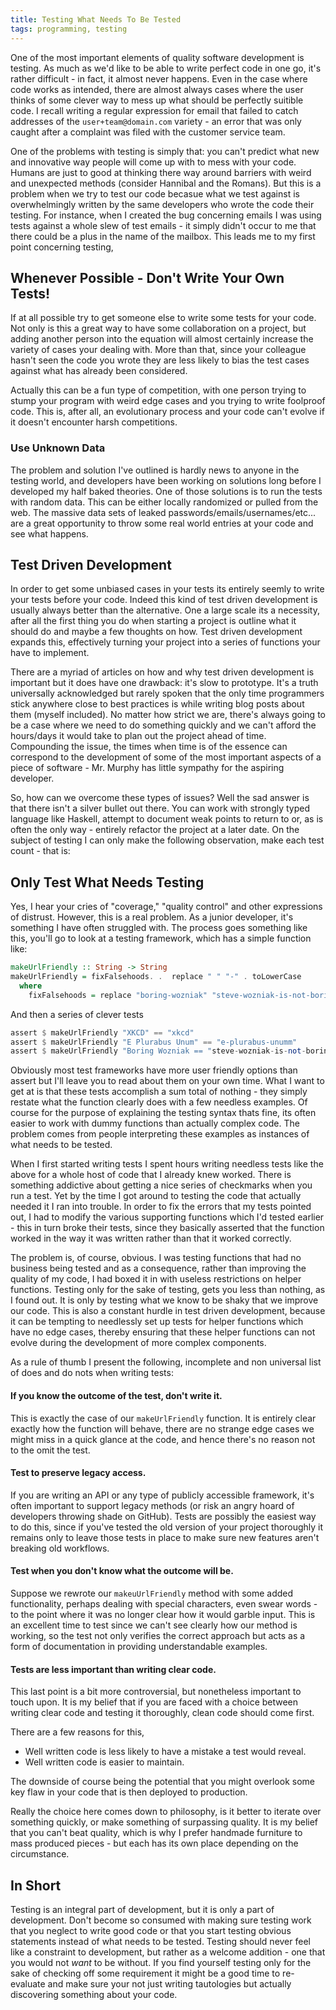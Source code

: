 ```yaml
---
title: Testing What Needs To Be Tested
tags: programming, testing
---
```


One of the most important elements of quality software development is
testing. As much as we'd like to be able to write perfect code in one
go, it's rather difficult - in fact, it almost never happens. Even in
the case where code works as intended, there are almost always cases
where the user thinks of some clever way to mess up what should be
perfectly suitible code. I recall writing a regular expression for
email that failed to catch addresses of the `user+team@domain.com`
variety - an error that was only caught after a complaint was filed
with the customer service team. 

One of the problems with testing is simply that: you can't predict
what new and innovative way people will come up with to mess with your
code. Humans are just to good at thinking there way around barriers
with weird and unexpected methods (consider Hannibal and the
Romans). But this is a problem when we try to test our code becasue
what we test against is overwhelmingly written by the same developers
who wrote the code their testing. For instance, when I created the bug
concerning emails I was using tests against a whole slew of test
emails - it simply didn't occur to me that there could be a plus in
the name of the mailbox. This leads me to my first point concerning
testing,

## Whenever Possible - Don't Write Your Own Tests!

If at all possible try to get someone else to write some tests for
your code. Not only is this a great way to have some collaboration on
a project, but adding another person into the equation will almost
certainly increase the variety of cases your dealing with. More than
that, since your colleague hasn't seen the code you wrote they are
less likely to bias the test cases against what has already been
considered. 

Actually this can be a fun type of competition, with one person trying
to stump your program with weird edge cases and you trying to write
foolproof code. This is, after all, an evolutionary process and your
code can't evolve if it doesn't encounter harsh competitions.


### Use Unknown Data

The problem and solution I've outlined is hardly news to anyone in the
testing world, and developers have been working on solutions long
before I developed my half baked theories. One of those solutions is
to run the tests with random data. This can be either locally
randomized or pulled from the web. The massive data sets of leaked
passwords/emails/usernames/etc... are a great opportunity to throw
some real world entries at your code and see what happens.

## Test Driven Development

In order to get some unbiased cases in your tests its entirely
seemly to write your tests before your code. Indeed this kind of test
driven development is usually always better than the alternative. One
a large scale its a necessity, after all the first thing you do when
starting a project is outline what it should do and maybe a few
thoughts on how. Test driven development expands this, effectively
turning your project into a series of functions your have to
implement. 

There are a myriad of articles on how and why test driven development
is important but it does have one drawback: it's slow to
prototype. It's a truth universally acknowledged but rarely spoken
that the only time programmers stick anywhere close to best practices
is while writing blog posts about them (myself included). No matter
how strict we are, there's always going to be a case where we need to
do something quickly and we can't afford the hours/days it would take
to plan out the project ahead of time. Compounding the issue, the
times when time is of the essence can correspond to the development of
some of the most important aspects of a piece of software - Mr. Murphy
has little sympathy for the aspiring developer. 

So, how can we overcome these types of issues? Well the sad answer is
that there isn't a silver bullet out there. You can work with strongly
typed language like Haskell, attempt to document weak points to return
to or, as is often the only way - entirely refactor the project at a
later date. On the subject of testing I can only make the following
observation, make each test count - that is:

## Only Test What Needs Testing

Yes, I hear your cries of "coverage," "quality control" and other
expressions of distrust. However, this is a real problem. As a junior
developer, it's something I have often struggled with. The process
goes something like this, you'll go to look at a testing framework,
which has a simple function like:

```haskell
makeUrlFriendly :: String -> String
makeUrlFriendly = fixFalsehoods. .  replace " " "-" . toLowerCase
  where
    fixFalsehoods = replace "boring-wozniak" "steve-wozniak-is-not-boring"
```

And then a series of clever tests 

```haskell
assert $ makeUrlFriendly "XKCD" == "xkcd"
assert $ makeUrlFriendly "E Plurabus Unum" == "e-plurabus-unumm"
assert $ makeUrlFriendly "Boring Wozniak == "steve-wozniak-is-not-boring"
```

Obviously most test frameworks have more user friendly options than
assert but I'll leave you to read about them on your own time. What I
want to get at is that these tests accomplish a sum total of nothing -
they simply restate what the function clearly does with a few needless
examples. Of course for the purpose of explaining the testing syntax
thats fine, its often easier to work with dummy functions than
actually complex code. The problem comes from people interpreting
these examples as instances of what needs to be tested. 

When I first started writing tests I spent hours writing needless
tests like the above for a whole host of code that I already knew 
worked. There is something addictive about getting a nice series of
checkmarks when you run a test. Yet by the time I got around to
testing the code that actually needed it I ran into trouble. In order
to fix the errors that my tests pointed out, I had to modify the
various supporting functions which I'd tested earlier - this in turn
broke their tests, since they basically asserted that the function
worked in the way it was written rather than that it worked
correctly. 

The problem is, of course, obvious. I was testing functions that had
no business being tested and as a consequence, rather than improving
the quality of my code, I had boxed it in with useless restrictions on
helper functions. Testing only for the sake of testing, gets you less
than nothing, as I found out. It is only by testing what we know to be
shaky that we improve our code. This is also a constant hurdle in test
driven development, because it can be tempting to needlessly set up
tests for helper functions which have no edge cases, thereby ensuring
that these helper functions can not evolve during the development of
more complex components. 

As a rule of thumb I present the following, incomplete and non
universal list of does and do nots when writing tests:

#### If you know the outcome of the test, don't write it.

This is exactly the case of our `makeUrlFriendly` function. It is
entirely clear exactly how the function will behave, there are no
strange edge cases we might miss in a quick glance at the code, and
hence there's no reason not to the omit the test. 


#### Test to preserve legacy access.

If you are writing an API or any type of publicly accessible
framework, it's often important to support legacy methods (or risk an
angry hoard of developers throwing shade on GitHub). Tests are
possibly the easiest way to do this, since if you've tested the old
version of your project thoroughly it remains only to leave those
tests in place to make sure new features aren't breaking old
workflows. 

#### Test when you don't know what the outcome will be.

Suppose we rewrote our `makeuUrlFriendly` method with some added
functionality, perhaps dealing with special characters, even swear
words - to the point where it was no longer clear how it would garble
input. This is an excellent time to test since we can't see clearly
how our method is working, so the test not only verifies the correct
approach but acts as a form of documentation in providing
understandable examples. 

#### Tests are less important than writing clear code.

This last point is a bit more controversial, but nonetheless important
to touch upon. It is my belief that if you are faced with a choice
between writing clear code and testing it thoroughly, clean code
should come first. 

There are a few reasons for this,

- Well written code is less likely to have a mistake a test would
  reveal.
- Well written code is easier to maintain.

The downside of course being the potential that you might overlook
some key flaw in your code that is then deployed to production. 

Really the choice here comes down to philosophy, is it better to
iterate over something quickly, or make something of surpassing
quality. It is my belief that you can't beat quality, which is why I
prefer handmade furniture to mass produced pieces - but each has its
own place depending on the circumstance.

## In Short

Testing is an integral part of development, but it is only a part of
development. Don't become so consumed with making sure testing work
that you neglect to write good code or that you start testing obvious
statements instead of what needs to be tested. Testing should never
feel like a constraint to development, but rather as a welcome
addition - one that you would not *want* to be without. If you find
yourself testing only for the sake of checking off some requirement it
might be a good time to re-evaluate and make sure your not just
writing tautologies but actually discovering something about your
code. 
